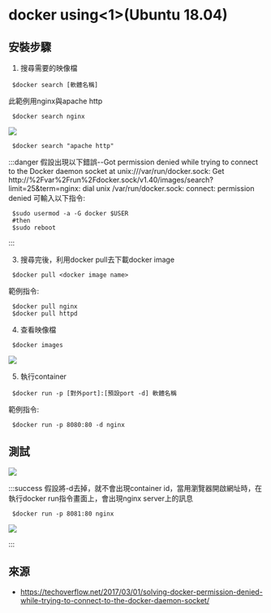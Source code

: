 # docker using<1>(Ubuntu 18.04)

## 安裝步驟

1. 搜尋需要的映像檔
```shell=
 $docker search [軟體名稱]
```
此範例用nginx與apache http
```shell=
 $docker search nginx
```
![](https://i.imgur.com/07kPLQm.png)

```shell=
 $docker search "apache http"
```
:::danger
假設出現以下錯誤--Got permission denied while trying to connect to the Docker daemon socket at unix:///var/run/docker.sock: Get http://%2Fvar%2Frun%2Fdocker.sock/v1.40/images/search?limit=25&term=nginx: dial unix /var/run/docker.sock: connect: permission denied
可輸入以下指令:
```shell=
 $sudo usermod -a -G docker $USER
 #then
 $sudo reboot
```
:::

3. 搜尋完後，利用docker pull去下載docker image
```shell=
 $docker pull <docker image name>
```
範例指令:
```shell=
 $docker pull nginx
 $docker pull httpd
```

4. 查看映像檔
```shell=
 $docker images
```
![](https://i.imgur.com/UsurVpf.png)

5. 執行container
```shell=
 $docker run -p [對外port]:[預設port -d] 軟體名稱
```
範例指令:
```shell=
 $docker run -p 8080:80 -d nginx
```

## 測試
![](https://i.imgur.com/qKGAscl.png)

:::success
假設將-d去掉，就不會出現container id，當用瀏覽器開啟網址時，在執行docker run指令畫面上，會出現nginx server上的訊息
```shell=
 $docker run -p 8081:80 nginx
```
![](https://i.imgur.com/Smms1MI.png)

:::



## 來源
- https://techoverflow.net/2017/03/01/solving-docker-permission-denied-while-trying-to-connect-to-the-docker-daemon-socket/
